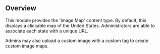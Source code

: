 ## Overview

This module provides the 'Image Map' content type. By default, this displays
a clickable map of the United States. Administrators are able to associate
each state with a unique URL.

Admins may also upload a custom image with a custom <area> tag to create
custom image maps.
